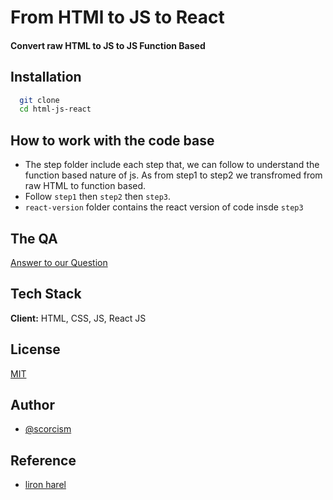 
# From HTMl to JS to React
#### Convert raw HTML to JS to JS Function Based

## Installation

```bash
  git clone
  cd html-js-react
```

## How to work with the code base

- The step folder include each step that, we can follow to understand the function based nature of js. As from step1 to step2 we transfromed from raw HTML to function based.
- Follow `step1` then `step2` then `step3`.
- `react-version` folder contains the react version of code insde `step3`

## The QA
[Answer to our Question](https://github.com/scorcism/html-js-react/blob/main/QA.js)

## Tech Stack

**Client:** HTML, CSS, JS, React JS

## License

[MIT](https://choosealicense.com/licenses/mit/)

## Author

- [@scorcism](https://github.com/scorcism/)

## Reference
- [liron harel](https://www.youtube.com/watch?v=dLNPk9MB5zo)